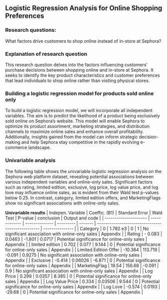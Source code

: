 ## Logistic Regression Analysis for Online Shopping Preferences 

### Research questions: 
What factors drive customers to shop online instead of in-store at Sephora? 

### Explanation of research question 
This research question delves into the factors influencing customers’ purchase decisions between shopping online and in-store at Sephora. It seeks to identify the key product characteristics and customer preferences that lead individuals to shop online rather than visiting physical stores. 

### Building a logistic regression model for products sold online only
To build a logistic regression model, we will incorporate all independent variables. The aim is to predict the likelihood of a product being exclusively sold online on Sephora’s website. This model will enable Sephora to optimize its product assortment, marketing strategies, and distribution channels to maximize online sales and enhance overall profitability. Additionally, insights gained from the model can inform strategic decision-making and help Sephora stay competitive in the rapidly evolving e-commerce landscape. 

### Univariable analysis
The following table shows the univariable logistic regression analysis on the Sephora web platform dataset, revealing potential associations between various independent variables and online-only sales. Significant factors such as rating, limited edition, exclusive, log price, log value price, and log love may influence online sales, as is evident from their Wald test p-values below 0.25. In contrast, category, limited edition offers, and MarketingFlags show no significant associations with online-only sales.



**Univariable results**
| Indepen. Variable     | Coeffic. (B1) | Standard Error | Wald Test | P-value | conclusion                                        | Output and code |
| --------------------- | ------------- | -------------- | --------- | ------- | ------------------------------------------------- | --------------- |
| Category              | 0             | 1.782 e3       | 0         | 1       | No significant association with online-only sales | Appendix        |
| Rating                | \- 0.083      | 0.0463         | \-1.801   | 0.0717  | Potential significance for online-only sales      | Appendix        |
| limited edition       | 0.702         | 0.077          | 9.144     | 0       | Potential significance for online-only sales      | Appendix        |
| Limited Edition Offer | \-10.384      | 113.719        | \-0.091   | 0.9275  | No significant association with online-only sales | Appendix        |
| Exclusive             | \-0.414       | 0.06026        | \-6.871   | 0       | Potential significance for online-only sales      | Appendix        |
| MarketingFlag         | 19.54         | 156.68         | \-0.091   | 0.9     | No significant association with online-only sales | Appendix        |
| Log Price             | 0.299         | 0.0357         | 8.385     | 0       | Potential significance for online-only sales      | Appendix        |
| Log Value Price       | 0.334         | 0.03506        | 9.544     | 0       | Potential significance for online-only sales      | Appendix        |
| Log Love              | \-0.574       | 0.0193         | \-29.68   | 0       | Potential significance for online-only sales      | Appendix        |



























